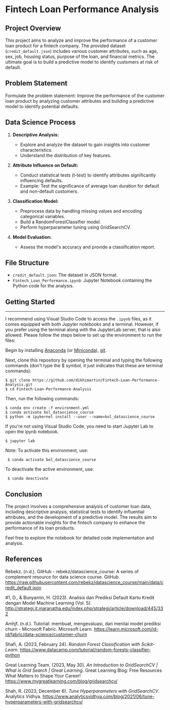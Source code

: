 # Fintech Loan Performance Analysis

## Project Overview

This project aims to analyze and improve the performance of a customer loan product for a fintech company. The provided dataset (`credit_default.json`) includes various customer attributes, such as age, sex, job, housing status, purpose of the loan, and financial metrics. The ultimate goal is to build a predictive model to identify customers at risk of default.

## Problem Statement

Formulate the problem statement: Improve the performance of the customer loan product by analyzing customer attributes and building a predictive model to identify potential defaults.

## Data Science Process

1. **Descriptive Analysis:**
   - Explore and analyze the dataset to gain insights into customer characteristics.
   - Understand the distribution of key features.

2. **Attribute Influence on Default:**
   - Conduct statistical tests (t-test) to identify attributes significantly influencing defaults.
   - Example: Test the significance of average loan duration for default and non-default customers.

3. **Classification Model:**
   - Preprocess data by handling missing values and encoding categorical variables.
   - Build a RandomForestClassifier model.
   - Perform hyperparameter tuning using GridSearchCV.

4. **Model Evaluation:**
   - Assess the model's accuracy and provide a classification report.

## File Structure

- `credit_default.json`: The dataset in JSON format.
- `Fintech_Loan_Performance.ipynb`: Jupyter Notebook containing the Python code for the analysis.

## Getting Started
---

I recommend using Visual Studio Code to access the `.ipynb` files, as it comes equipped with both Jupyter notebooks and a terminal. However, if you prefer using the terminal along with the JupyterLab server, that is also allowed. Please follow the steps below to set up the environment to run the files:

Begin by installing [Anaconda](https://www.anaconda.com/products/distribution) (or [Miniconda](https://docs.conda.io/en/latest/miniconda.html)), [git](https://git-scm.com/downloads).

Next, clone this repository by opening the terminal and typing the following commands (don't type the $ symbol, it just indicates that these are terminal commands):

    $ git clone https://github.com/dikhimartin/Fintech-Loan-Performance-Analysis.git
    $ cd Fintech-Loan-Performance-Analysis

Then, run the following commands:

    $ conda env create -f environment.yml
    $ conda activate bol_datascience_course
    $ python -m ipykernel install --user --name=bol_datascience_course

If you're not using Visual Studio Code, you need to start Jupyter Lab to open the ipynb notebook.

    $ jupyter lab

Note:
To activate this environment, use:

     $ conda activate bol_datascience_course

To deactivate the active environment, use:

     $ conda deactivate


## Conclusion

The project involves a comprehensive analysis of customer loan data, including descriptive analysis, statistical tests to identify influential attributes, and the development of a predictive model. The results aim to provide actionable insights for the fintech company to enhance the performance of its loan products.

Feel free to explore the notebook for detailed code implementation and analysis.

## References
Rebekz. (n.d.). GitHub - rebekz/datascience_course: A series of complement resource for data science course. GitHub.  https://raw.githubusercontent.com/rebekz/datascience_course/main/data/credit_default.json

\#1, D., & Bunyamin, H. (2023). Analisis dan Prediksi Default Kartu Kredit dengan Model Machine Learning (Vol. 5). http://strategi.it.maranatha.edu/index.php/strategi/article/download/445/332

Amhjf. (n.d.). Tutorial: membuat, mengevaluasi, dan menilai model prediksi churn - Microsoft Fabric. Microsoft Learn. https://learn.microsoft.com/id-id/fabric/data-science/customer-churn

Shafi, A. (2023, February 24). *Random Forest Classification with Scikit-Learn*. https://www.datacamp.com/tutorial/random-forests-classifier-python

Great Learning Team. (2023, May 30). *An Introduction to GridSearchCV | What is Grid Search | Great Learning*. Great Learning Blog: Free Resources What Matters to Shape Your Career! https://www.mygreatlearning.com/blog/gridsearchcv/

Shah, R. (2023, December 6). *Tune Hyperparameters with GridSearchCV*. Analytics Vidhya. https://www.analyticsvidhya.com/blog/2021/06/tune-hyperparameters-with-gridsearchcv/
